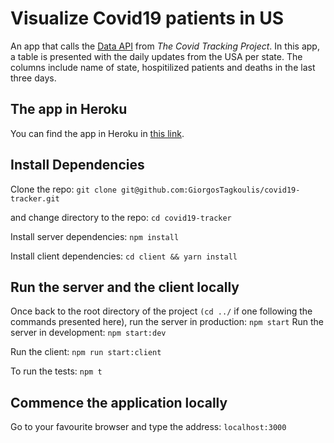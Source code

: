 # Visualize Covid19 patients in US

An app that calls the [Data API](https://covidtracking.com/api) from *The Covid Tracking Project*. In this app, a table is presented with the daily updates from the USA per state. The columns include name of state, hospitilized patients and deaths in the last three days.

## The app in Heroku

You can find the app in Heroku in [this link](https://my-covid19-app.herokuapp.com/).

## Install Dependencies

Clone the repo: `git clone git@github.com:GiorgosTagkoulis/covid19-tracker.git`

and change directory to the repo: `cd covid19-tracker`

Install server dependencies: `npm install`

Install client dependencies: `cd client && yarn install`

## Run the server and the client locally

Once back to the root directory of the project `(cd ../` if one following the commands presented here), run the server in production: `npm start`
Run the server in development: `npm start:dev`  

Run the client: `npm run start:client`

To run the tests: `npm t`

## Commence the application locally
Go to your favourite browser and type the address: `localhost:3000`

